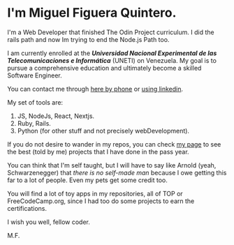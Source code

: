# I'm Miguel Figuera Quintero.

I'm a Web Developer that finished The Odin Project curriculum.
I did the rails path and now Im trying to end the Node.js Path too.

I am currently enrolled at the **_Universidad Nacional Experimental de las Telecomunicaciones e Informática_** (UNETI) on Venezuela. My goal is to pursue a comprehensive education and ultimately become a skilled Software Engineer.

You can contact me through [here by phone](https://wa.me/584241727988) or [using linkedin](https://www.linkedin.com/in/miguel-quintero725/).

My set of tools are:

1. JS, NodeJs, React, Nextjs.
2. Ruby, Rails.
3. Python (for other stuff and not precisely webDevelopment).

If you do not desire to wander in my repos, you can check [my page](https://miguelfiguera.github.io/miguelfiguera/#contact) to see the best (told by me) projects that I have done
in the pass year.

You can think that I'm self taught, but I will have to say like Arnold (yeah, Schwarzenegger) that _there is no self-made man_ because I owe getting this far to a lot of people. Even my pets get some credit too.

You will find a lot of toy apps in my repositories, all of TOP or FreeCodeCamp.org, since I had too do some projects to earn the certifications.

I wish you well, fellow coder.

M.F.
